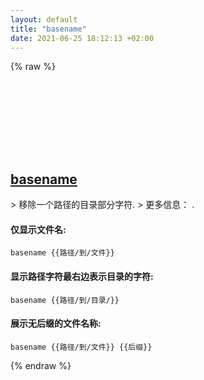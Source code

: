 ```yaml
---
layout: default
title: "basename"
date: 2021-06-25 18:12:13 +02:00
---
```

{% raw %}
<h2 id="basename">
  <a href="/zh/common/basename.html">basename</a> <a href="#basename"><svg class="icon">
    <use href="/assets/images/unicode_sprite.svg#link" />
  </svg></a>
</h2>
> 移除一个路径的目录部分字符.
> 更多信息： <https://www.gnu.org/software/coreutils/basename>.

#### 仅显示文件名:
```shell
basename {{路径/到/文件}}
```
#### 显示路径字符最右边表示目录的字符:
```shell
basename {{路径/到/目录/}}
```
#### 展示无后缀的文件名称:
```shell
basename {{路径/到/文件}} {{后缀}}
```
{% endraw %}